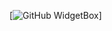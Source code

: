 [![GitHub WidgetBox](https://github-widgetbox.vercel.app/api/profile?username=hokinhim&data=followers,repositories,stars,commits&theme=darkmode)]
